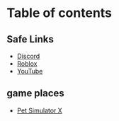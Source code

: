 # Table of contents

## Safe Links <a href="#safe" id="safe"></a>

* [Discord](README.md)
* [Roblox](safe/roblox-safe-links.md)
* [YouTube](safe/youtube.md)

## game places

* [Pet Simulator X](game-places/pet-simulator-x.md)
